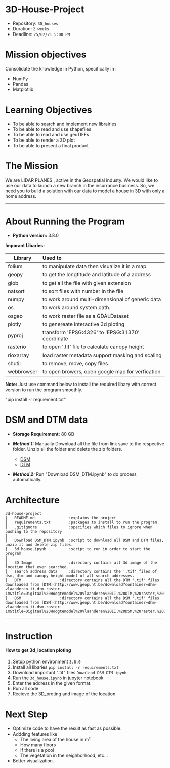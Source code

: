 # 3D-House-Project

- Repository: `3D_houses`
- Duration: `2 weeks`
- Deadline: `25/02/21 5:00 PM`


# Mission objectives

Consolidate the knowledge in Python, specifically in :

* NumPy
* Pandas
* Matplotlib


# Learning Objectives

* To be able to search and implement new librairies
* To be able to read and use shapefiles
* To be able to read and use geoTIFFs
* To be able to render a 3D plot
* To be able to present a final product


# The Mission

We are LIDAR PLANES , active in the Geospatial industy. We would like to use our data to launch a new branch in the insurrance business. So, we need you to build a solution with our data to model a house in 3D with only a home address.

---

# About Running the Program

* **Python version:** 3.8.0

**Imporant Libaries:**

| Library       | Used to                                        |
| ------------- | :----------------------------------------------|
| folium	|to manipulate data then visualize it in a map   |
| geopy		|to get the longtitude and latitude of a address |
| glob		|to get all the file with given extension        |
| natsort	|to sort files with number in the file		 |
| numpy		|to work around multi-dimensional of generic data|
| os		|to work around system path.			 |
| osgeo		|to work raster file as a GDALDataset  		 |
| plotly	|to genereate interactive 3d ploting             |
| pyproj	|transform 'EPSG:4326' to 'EPSG:31370' coordinate|
| rasterio	|to open '.tif' file to calculate canopy height  |
| rioxarray	|load raster metadata support masking and scaling|
| shutil	|to remove, move, copy files.			 |
| webbrowser	|to open browers, open google map for verfication|

**Note:** Just use command below to install the required libary with correct version to run the program smoothly.

"pip install -r requiement.txt"


# **DSM and DTM data**

* **Storage Requirement:** 80 GB 

* ***Method 1:*** Manually Download all the file from link save to the respective folder. Unzip all the folder and delete the zip folders.
    * [DSM](http://www.geopunt.be/download?container=dhm-vlaanderen-ii-dsm-raster-1m&title=Digitaal%20Hoogtemodel%20Vlaanderen%20II,%20DSM,%20raster,%201m)
    * [DTM](http://www.geopunt.be/download?container=dhm-vlaanderen-ii-dtm-raster-1m&title=Digitaal%20Hoogtemodel%20Vlaanderen%20II,%20DTM,%20raster,%201m)

* ***Method 2:*** Run "Download DSM_DTM.ipynb" to do process automatically.


# Architecture

```
3d-house-project
│   README.md               :explains the project
│   requirements.txt        :packages to install to run the program
│   .gitignore              :specifies which files to ignore when pushing to the repository
│
│   Download DSM_DTM.ipynb  :script to download all DSM and DTM files, unzip it and delete zip files.
│   3d_house.ipynb          :script to run in order to start the program
│   
│   3D Image          	    :directory contains all 3d image of the location that ever searched.
│   search address data	    :directory contains the '.tif' files of dsm, dtm and canopy height model of all search addresses.
│   DTM		    	    :directory contains all the DTM '.tif' files downloaded from [DTM](http://www.geopunt.be/download?container=dhm-vlaanderen-ii-dtm-raster-1m&title=Digitaal%20Hoogtemodel%20Vlaanderen%20II,%20DTM,%20raster,%201m)
│   DSM		    	    :directory contains all the DSM '.tif' files downloaded from [DSM](http://www.geopunt.be/download?container=dhm-vlaanderen-ii-dsm-raster-1m&title=Digitaal%20Hoogtemodel%20Vlaanderen%20II,%20DSM,%20raster,%201m)
```

---

# Instruction
#### How to get 3d_location ploting

1. Setup python environment  `3.8.0`
2. Install all libaries `pip install -r requirements.txt`
3. Download important ".tif" files `Download DSM_DTM.ipynb`
4. Run the `3d_house.ipynb` in jupyter notebook
5. Enter the address in the given format.
6. Run all code
7. Recieve the 3D_proting and image of the location.


# Next Step

* Optimize code to have the result as fast as possible.
* Addding features like 
	* The living area of the house in m²
	* How many floors
	* If there is a pool
	* The vegetation in the neighborhood, etc...
* Better visualization.